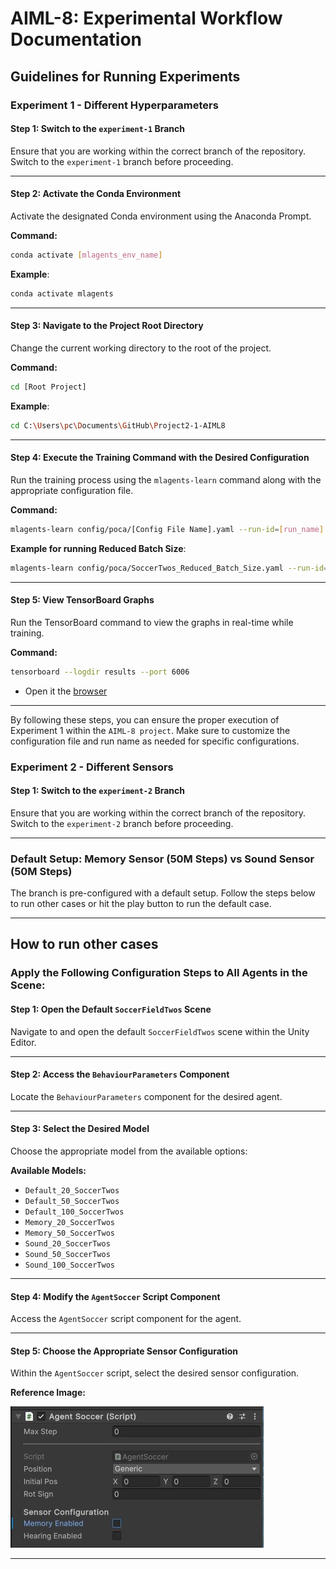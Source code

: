 # AIML-8: Experimental Workflow Documentation

## Guidelines for Running Experiments

### Experiment 1 - Different Hyperparameters

#### Step 1: Switch to the `experiment-1` Branch

Ensure that you are working within the correct branch of the repository. Switch to the `experiment-1` branch before proceeding.

---

#### Step 2: Activate the Conda Environment

Activate the designated Conda environment using the Anaconda Prompt.

**Command:**

```bash
conda activate [mlagents_env_name]
```

**Example**:

```bash
conda activate mlagents
```

---

#### Step 3: Navigate to the Project Root Directory

Change the current working directory to the root of the project.

**Command:**

```bash
cd [Root Project]
```

**Example**:

```bash
cd C:\Users\pc\Documents\GitHub\Project2-1-AIML8
```

---

#### Step 4: Execute the Training Command with the Desired Configuration

Run the training process using the `mlagents-learn` command along with the appropriate configuration file.

**Command:**

```bash
mlagents-learn config/poca/[Config File Name].yaml --run-id=[run_name]
```

**Example for running Reduced Batch Size**:

```bash
mlagents-learn config/poca/SoccerTwos_Reduced_Batch_Size.yaml --run-id=Reduced_batch_size
```

---

#### Step 5: View TensorBoard Graphs

Run the TensorBoard command to view the graphs in real-time while training.

**Command:**

```bash
tensorboard --logdir results --port 6006
```

- Open it the [browser](http://localhost:6006)

---

By following these steps, you can ensure the proper execution of Experiment 1 within the `AIML-8 project`. Make sure to customize the configuration file and run name as needed for specific configurations.

### Experiment 2 - Different Sensors

#### Step 1: Switch to the `experiment-2` Branch

Ensure that you are working within the correct branch of the repository. Switch to the `experiment-2` branch before proceeding.

---

### Default Setup: Memory Sensor (50M Steps) vs Sound Sensor (50M Steps)

The branch is pre-configured with a default setup. Follow the steps below to run other cases or hit the play button to run the default case.

---

## How to run other cases

### Apply the Following Configuration Steps to All Agents in the Scene:

#### Step 1: Open the Default `SoccerFieldTwos` Scene

Navigate to and open the default `SoccerFieldTwos` scene within the Unity Editor.

---

#### Step 2: Access the `BehaviourParameters` Component

Locate the `BehaviourParameters` component for the desired agent.

---

#### Step 3: Select the Desired Model

Choose the appropriate model from the available options:

**Available Models:**

- `Default_20_SoccerTwos`
- `Default_50_SoccerTwos`
- `Default_100_SoccerTwos`
- `Memory_20_SoccerTwos`
- `Memory_50_SoccerTwos`
- `Sound_20_SoccerTwos`
- `Sound_50_SoccerTwos`
- `Sound_100_SoccerTwos`


---

#### Step 4: Modify the `AgentSoccer` Script Component

Access the `AgentSoccer` script component for the agent.

---

#### Step 5: Choose the Appropriate Sensor Configuration

Within the `AgentSoccer` script, select the desired sensor configuration.

**Reference Image:**

![Sensor Configuration](./docs_images/Sensor_configuration.jpg)

---
